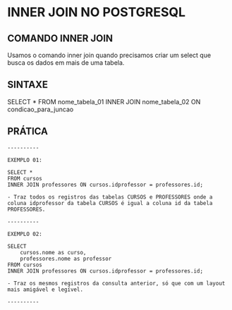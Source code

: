 # INNER JOIN NO POSTGRESQL

## COMANDO INNER JOIN

Usamos o comando inner join quando precisamos criar um select que busca os dados em mais de uma tabela.

## SINTAXE

SELECT * 
FROM nome_tabela_01 
INNER JOIN nome_tabela_02 ON condicao_para_juncao

## PRÁTICA

```
----------

EXEMPLO 01:

SELECT *
FROM cursos 
INNER JOIN professores ON cursos.idprofessor = professores.id;

- Traz todos os registros das tabelas CURSOS e PROFESSORES onde a coluna idprofessor da tabela CURSOS é igual a coluna id da tabela PROFESSORES.

----------

EXEMPLO 02:

SELECT
	cursos.nome as curso,
	professores.nome as professor
FROM cursos 
INNER JOIN professores ON cursos.idprofessor = professores.id;

- Traz os mesmos registros da consulta anterior, só que com um layout mais amigável e legível.

----------
```

